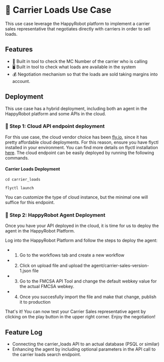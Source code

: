 # 🚛 Carrier Loads Use Case

This use case leverage the HappyRobot platform to implement a carrier sales representative that negotiates directly with carriers in order to sell loads. 

## Features

- 📲 Built in tool to check the MC Number of the carrier who is calling
- 🖥️ Built in tool to check what loads are available in the system
- 💰 Negotiation mechanism so that the loads are sold taking margins into account. 

## Deployment

This use case has a hybrid deployment, including both an agent in the HappyRobot platform and some APIs in the cloud.

### 🚀 Step 1: Cloud API endpoint deployment

For this use case, the cloud vendor choice has been [fly.io](https://fly.io), since it has pretty affordable cloud deployments. For this reason, ensure you have flyctl installed in your environment. You can find more details on flyctl installation [here](https://fly.io/docs/flyctl/). The cloud endpoint can be easily deployed by running the following commands.

#### Carrier Loads Deployment

```
cd carrier_loads
```

```
flyctl launch
```

You can customize the type of cloud instance, but the minimal one will suffice for this endpoint.


### 🤖 Step 2: HappyRobot Agent Deployment

Once you have your API deployed in the cloud, it is time for us to deploy the agent in the HappyRobot Platform. 

Log into the HappyRobot Platform and follow the steps to deploy the agent:
- 1. Go to the workflows tab and create a new workflow
- 2. Click on upload file and upload the agent/carrier-sales-version-1.json file
- 3. Go to the FMCSA API Tool and change the default webkey value for the actual FMCSA webkey.
- 4. Once you succesfully import the file and make that change, publish it to production

That's it! You can now test your Carrier Sales representative agent by clicking on the play button in the upper right corner. Enjoy the negotiation!

## Feature Log

- Connecting the carrier_loads API to an actual database (PSQL or similar)
- Enhancing the agent by including optional parameters in the API call to the carrier loads search endpoint.




